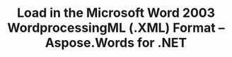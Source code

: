 ﻿---
title: Load in the Microsoft Word 2003 WordprocessingML (.XML) Format – Aspose.Words for .NET
articleTitle: Load in the Microsoft Word 2003 WordprocessingML (.XML) Format
linktitle: Load in the Microsoft Word 2003 WordprocessingML (.XML) Format
description: "Import WordprocessingML document using different load options."
type: docs
weight: 40
url: /net/load-in-ms-word-2003-formats/
aliases: [/net/load-in-the-microsoft-word-2003-wordprocessingml-xml-format/]
---


